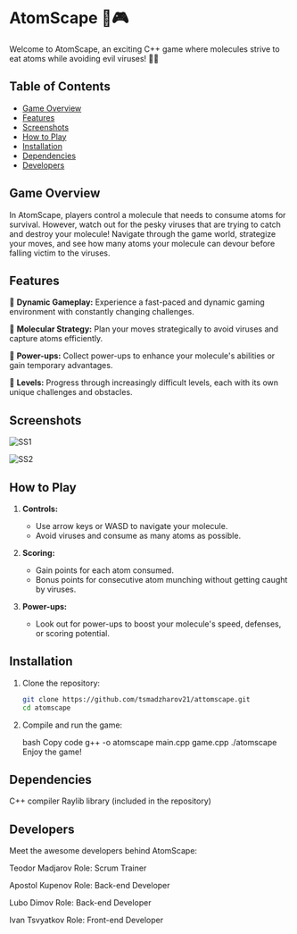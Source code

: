 # AtomScape 🧪🎮

Welcome to AtomScape, an exciting C++ game where molecules strive to eat atoms while avoiding evil viruses! 🦠💥


## Table of Contents
- [Game Overview](#game-overview)
- [Features](#features)
- [Screenshots](#screenshots)
- [How to Play](#how-to-play)
- [Installation](#installation)
- [Dependencies](#dependencies)
- [Developers](#developers)

## Game Overview

In AtomScape, players control a molecule that needs to consume atoms for survival. However, watch out for the pesky viruses that are trying to catch and destroy your molecule! Navigate through the game world, strategize your moves, and see how many atoms your molecule can devour before falling victim to the viruses.

## Features

🌌 **Dynamic Gameplay:** Experience a fast-paced and dynamic gaming environment with constantly changing challenges.

🧬 **Molecular Strategy:** Plan your moves strategically to avoid viruses and capture atoms efficiently.

🎉 **Power-ups:** Collect power-ups to enhance your molecule's abilities or gain temporary advantages.

🚀 **Levels:** Progress through increasingly difficult levels, each with its own unique challenges and obstacles.

## Screenshots

<img
  src="..\..\assets\images\screenshots\screenshot1"
  alt="SS1"
  style="display: inline-block; margin: 0 auto; max-width: 300px">

  <img
  src="..\..\assets\images\screenshots\screenshot1"
  alt="SS2"
  style="display: inline-block; margin: 0 auto; max-width: 300px">

## How to Play

1. **Controls:**
   - Use arrow keys or WASD to navigate your molecule.
   - Avoid viruses and consume as many atoms as possible.

2. **Scoring:**
   - Gain points for each atom consumed.
   - Bonus points for consecutive atom munching without getting caught by viruses.

3. **Power-ups:**
   - Look out for power-ups to boost your molecule's speed, defenses, or scoring potential.

## Installation

1. Clone the repository:
   ```bash
   git clone https://github.com/tsmadzharov21/attomscape.git
   cd atomscape
2. Compile and run the game:

   bash
   Copy code
   g++ -o atomscape main.cpp game.cpp
   ./atomscape
   Enjoy the game!

## Dependencies

  C++ compiler
  Raylib library (included in the repository)

## Developers

Meet the awesome developers behind AtomScape:

 Teodor Madjarov
 Role: Scrum Trainer
 
 Apostol Kupenov
 Role: Back-end Developer

 Lubo Dimov
 Role: Back-end Developer

 Ivan Tsvyatkov
 Role: Front-end Developer

